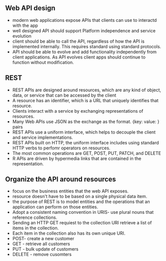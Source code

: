 ## Web API design
- modern web applications expose APIs that clients can use to interactd with the app
- well designed API should support Platform independence and service evolution
- client should be able to call the API, regardless of how the API is implemented internally. This requires standard using standard protocols.
- API should be able to evolve and add functionality independently from client applications. As API evolves client apps should continue to function without modification.
 
## REST
 - REST APIs are designed around resources, which are any kind of object, data, or service that can be accessed by the client
 - A resource has an identifier, which is a URL that uniquely identifies that resource.
 - Clients interact with a service by exchanging representations of resources. 
 - Many Web APIs use JSON as the exchange as the format. {key: value: } pairs
 - REST APIs use a uniform interface, which helps to decouple the client and service implementations.
 - REST APIs built on HTTP, the uniform interface includes using standard HTTP verbs to perfomr operators on resources.
 - The most common operations are GET, POST, PUT, PATCH, and DELETE
 - R APIs are driven by hypermedia links that are contained in the representation.
 
## Organize the API around resources
- focus on the business entities that the web API exposes. 
- resource doesn't have to be based on a single physical data item. 
- the purpose of REST is to model entities and the operations that an application can perform on those entities.
- Adopt a consistent naming convention in URIS- use plural nouns that reference collections.
- Sending an HTTP GET requiest to the collection URI retrieve a list of items in the collection.
- Each item in the collection also has its own unique URI.
- POST- create a new customer
- GET - retrieve all customers
- PUT - bulk update of customers
- DELETE - remove cusomters